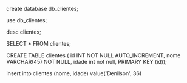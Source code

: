 create database db_clientes;

use db_clientes;

desc clientes;

SELECT * FROM clientes;

CREATE TABLE clientes (
id INT NOT NULL AUTO_INCREMENT,
nome VARCHAR(45) NOT NULL,
idade int not null,
PRIMARY KEY (id));

insert into clientes (nome, idade) value('Denilson', 36)
